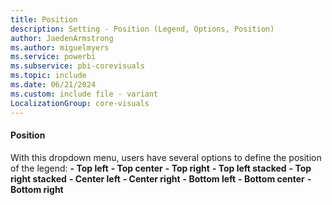 ```yaml
---
title: Position
description: Setting - Position (Legend, Options, Position)
author: JaedenArmstrong
ms.author: miguelmyers
ms.service: powerbi
ms.subservice: pbi-corevisuals
ms.topic: include
ms.date: 06/21/2024
ms.custom: include file - variant
LocalizationGroup: core-visuals
---
```

#### Position

With this dropdown menu, users have several options to define the position of the legend:
**- Top left**
**- Top center**
**- Top right**
**- Top left stacked**
**- Top right stacked**
**- Center left**
**- Center right**
**- Bottom left**
**- Bottom center**
**- Bottom right**
